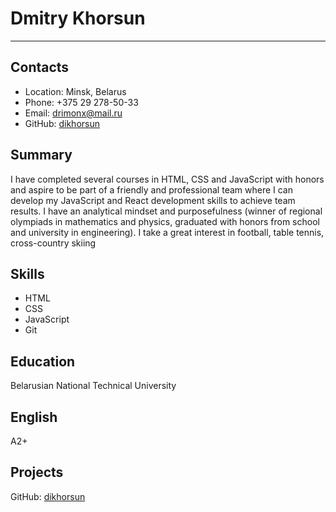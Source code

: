 # Dmitry Khorsun
-------------------

## Contacts
* Location: Minsk, Belarus
* Phone: +375 29 278-50-33
* Email: drimonx@mail.ru
* GitHub: [dikhorsun](https://github.com/dikhorsun/)

## Summary
I have completed several courses in HTML, CSS and JavaScript with
honors and aspire to be part of a friendly and professional team
where I can develop my JavaScript and React development skills to
achieve team results.
I have an analytical mindset and purposefulness (winner of regional
olympiads in mathematics and physics, graduated with honors from
school and university in engineering).
I take a great interest in football, table tennis, cross-country skiing

## Skills
* HTML
* CSS
* JavaScript
* Git

## Education
Belarusian National Technical University

## English
А2+

## Projects
GitHub: [dikhorsun](https://github.com/dikhorsun/)










